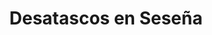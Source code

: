 ---
id: 'service-15'
title: 'Desatascos en Seseña'
titleMeta: "Desatascos y Poceros en Seseña - Servicio Profesional 24/7"
lugar: 'Seseña'
mediumImage: 'desatascossesena-lg.webp'
largeImage: 'desatascossesena-md.webp'
metaContent: "Desatascos y Poceros en Seseña: Servicio profesional 24/7🚽👷‍♂️ Soluciona problemas de tuberías y saneamiento con rapidez y eficacia. ¡Contáctanos! 📞💧"
detailBreadcrumbSubTitle: 'Single Service'
detailBreadcrumbDesc: 'Empresa de poceros en Seseña con los mejores precios'
canonical: https://www.desatascos-madrid.com/desatascos/sesena


title2: 'Desatascos en Seseña'
#PARRAFO color negro de fondo y letras en verde
detailSubTitle: 'Desatascos y Obras de Pocería en Seseña: Servicios Profesionales con Desatascos Pociten'

#PARRAFO slider
parrafo: "Mantén tus redes de alcantarillado y saneamiento en perfecto estado con Desatascos Pociten: la opción ideal en desatascos y obras de pocería en Seseña"

#PARRAFO Primera pregunta



descripcion: "Si hay algo que preocupa a los vecinos de Seseña, es el adecuado mantenimiento de las redes de alcantarillado y saneamiento. Una obstrucción en las tuberías puede causar graves problemas de salud y medio ambiente, además de la incomodidad que implica. Por suerte, existe una empresa que se preocupa por ofrecer servicios profesionales y de calidad en desatascos y obras de pocería en Seseña, y esa empresa se llama Desatascos Pociten."
detailDesc: ""

#PARRAFO Segunda pregunta

pregunta2: ¿Qué es Desatascos Pociten?
descripcion1: "Desatascos Pociten es una empresa con una amplia trayectoria en el mercado de servicios de desatascos y obras de pocería en Seseña. Con más de 10 años de experiencia, se han convertido en la opción preferida de los vecinos de la zona gracias a su compromiso con la excelencia y la satisfacción del cliente."
descripcion2: ""

#PARRAFO Tercera pregunta

pregunta3: Servicios que Ofrece Desatascos Pociten
descripcion3: "Desatascos Pociten ofrece una amplia variedad de servicios relacionados con el mantenimiento, reparación y limpieza de las redes de alcantarillado y saneamiento en Seseña. Algunos de sus servicios más destacados son:"

#Set inner Html con contenido variable

contenidoDescripcion: "
<h3>Desatascos</h3>
<p>Cuando se produce una obstrucción en las tuberías, es importante actuar rápidamente para evitar que la situación empeore. Desatascos Pociten cuenta con un equipo de profesionales altamente capacitados y equipados con las últimas tecnologías en desatascos, para solucionar el problema de forma rápida y eficiente.</p>
<br>

<h3>Limpieza de alcantarillado y saneamiento</h3>
<p>La acumulación de sedimentos y residuos en las redes de alcantarillado y saneamiento puede causar problemas de salud y medio ambiente. Desatascos Pociten ofrece servicios de limpieza profunda de las redes, utilizando técnicas de alta presión y aspiración para eliminar todo tipo de residuos y garantizar el correcto funcionamiento de las tuberías.</p>
<br>
<h3>Inspección de tuberías con cámaras</h3>
<p>Para identificar problemas en las tuberías de forma precisa y evitar daños innecesarios, Desatascos Pociten utiliza tecnología de punta en inspección de tuberías con cámaras de alta definición. De esta manera, es posible detectar obstrucciones, fisuras o roturas en las tuberías de forma no invasiva y con un alto grado de precisión.</p>
<br>
<h3>Obras de pocería</h3>
<p>Cuando se requiere una obra de pocería en Seseña, Desatascos Pociten es la mejor opción. Su equipo de profesionales altamente capacitados y con amplia experiencia en obras de pocería, se encarga de realizar todo tipo de reparaciones y obras de alcantarillado y saneamiento.</p>
<br>
<h2>¿Por qué elegir Desatascos Pociten?</h2>
<p>Elegir Desatascos Pociten es la mejor decisión que puedes tomar en cuanto a servicios de desatascos y obras de pocería en Seseña. Algunas de las razones por las que debes elegirlos son:</p>
<br>
<h3>Experiencia y trayectoria</h3>
<p>Con más de 10 años en el mercado, Desatascos Pociten cuenta con una amplia experiencia de trabajo en el sector de desatascos y obras de pocería en Seseña. Esto les permite ofrecer soluciones rápidas y efectivas a todo tipo de problemas en las redes de alcantarillado y saneamiento.</p>
<br>
<h3>Profesionalismo y compromiso</h3>
<p>En Desatascos Pociten, la satisfacción del cliente es lo más importante. Por eso, su equipo de profesionales trabaja con compromiso y dedicación, garantizando siempre la máxima calidad en sus servicios.</p>
<br>
<h3>Tecnología de punta</h3>
<p>En Desatascos Pociten, están al día con las últimas tecnologías en desatascos y obras de pocería en Seseña. De esta manera, pueden garantizar soluciones rápidas, efectivas y no invasivas a todo tipo de problemas en las redes de alcantarillado y saneamiento.</p>
<br>
<h3>Precios competitivos</h3>
<p>A pesar de ofrecer servicios de alta calidad, los precios de Desatascos Pociten son altamente competitivos. De esta manera, los vecinos de Seseña pueden tener acceso a soluciones profesionales y de calidad sin tener que gastar grandes sumas de dinero.</p>
<br>
<h3>Servicio de emergencia 24/7</h3>
<p>Los problemas en las redes de alcantarillado y saneamiento pueden surgir en cualquier momento, por eso Desatascos Pociten ofrece un servicio de emergencia 24/7. De esta manera, los vecinos de Seseña pueden estar tranquilos sabiendo que siempre habrá alguien disponible para solucionar sus problemas en cualquier momento..</p>
<br>

"

#PARRAFO Cuarta pregunta

descripcion4: "En resumen, Desatascos Pociten es la mejor opción en cuanto a servicios de desatascos y obras de pocería en Seseña. Con su amplia experiencia, compromiso con la calidad y la satisfacción del cliente, tecnología de punta y precios competitivos, son la opción ideal para cualquier problema en las redes de alcantarillado y saneamiento. Además, su servicio de emergencia 24/7 garantiza la tranquilidad de los vecinos de Seseña en todo momento."

#PARRAFO Quinta pregunta



#FAqs de la pagina

accordionData:
 [
    {
      question: '¿Cuánto tiempo tarda Desatascos Pociten en solucionar un problema de obstrucción en las tuberías?',
      answer:
        'El tiempo que tarda en solucionar un problema de obstrucción en las tuberías depende de la complejidad del problema. Sin embargo, gracias a su equipo de profesionales altamente capacitados y equipados con las últimas tecnologías, Desatascos Pociten suele solucionar los problemas de forma rápida y eficiente.',
    },
    {
      question: '¿Qué tipo de tecnología utiliza Desatascos Pociten en la inspección de tuberías con cámaras?',
      answer:
        'Desatascos Pociten utiliza cámaras de alta definición para la inspección de tuberías. De esta manera, pueden identificar problemas de forma precisa y no invasiva, evitando daños innecesarios en las tuberías.
',
    },
    {
      question: '¿Cuánto cuesta el servicio de desatascos de Desatascos Pociten?',
      answer:
        'Los precios de Desatascos Pociten dependen de la complejidad del problema y el tipo de servicio que se requiera. Sin embargo, son altamente competitivos y ofrecen soluciones de alta calidad a precios accesibles.',
    },
      {
      question: '¿Desatascos Pociten ofrece garantía en sus servicios?',
      answer: 'Sí, Desatascos Pociten ofrece garantía en sus servicios. Su compromiso con la satisfacción del cliente los lleva a ofrecer garantía en todas las soluciones que ofrecen, garantizando así la tranquilidad de los vecinos de Seseña.'
    },
      {
      question: '¿Qué debo hacer si tengo un problema en las redes de alcantarillado o saneamiento en Seseña?',
      answer:
        'Si tienes un problema en las redes de alcantarillado o saneamiento en Seseña, lo mejor es contactar a Desatascos Pociten. Su equipo de profesionales altamente capacitados y con amplia experiencia en desatascos y obras de pocería en Seseña, se encargarán de solucionar el problema de forma rápida, efectiva y profesional.'
    },
  ]

#OPCIONES LI

option1: '✅ Pisos y viviendas en general con problemas de atascos en bañeras, fregaderos o inodoros.'
option2: '✅ Chalets individuales, adosados o pareados de clientes particulares en general con problemas de atascos en arquetas de hojas o tierra. '
option3: '✅ Colegios con atascos en general de aseos y arquetas de patios.'
option4: '✅ Urbanizaciones con atascos, arquetas deterioradas, problemas de tuberías o bajantes.'
option5: '✅ Restaurantes con problemas de atascos en cocina, fregaderos o en los aseos de los clientes.'
option6: '✅ Instalaciones deportivas con problemas en los desagües de las piscina o vaciado de arquetas en los vestuarios.'
option7: '✅ Hoteles para el mantenimiento de sus instalaciones, queriendo dar siempre el mejor servicio a sus huéspedes.'
option 8: '✅ Multinacionales para incidencias o mantenimiento de las instalaciones distribuidas en sus oficinas.'
option 9: '✅ Naves industriales, que generan residuos que sin remedio se acumulan en sus arquetas produciendo atrancos.'


#PARRAFO TEXTO FONDO NEGRO LETRAS VERDES ANTES DE BOTON

parrafo1: '<h2>24 HORAS A TU SERVICIO</h2>'

isFeatured: true
---